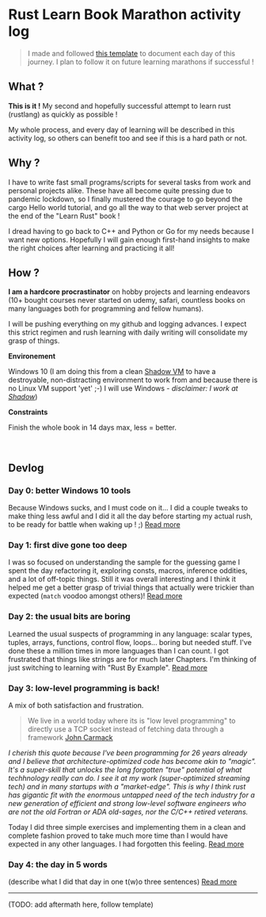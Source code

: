 # Rust Learn Book Marathon activity log

> I made and followed [this template](docs/logs/template.md) to document each day of this journey. I plan to follow it on future learning marathons if successful !

## What ?

**This is it !** My second and hopefully successful attempt to learn rust (rustlang) as quickly as possible !

My whole process, and every day of learning will be described in this activity log, so others can benefit too and see if this is a hard path or not.


## Why ?

I have to write fast small programs/scripts for several tasks from work and personal projects alike. These have all become quite pressing due to pandemic lockdown, so I finally mustered the courage to go beyond the cargo Hello world tutorial, and go all the way to that web server project at the end of the "Learn Rust" book !

I dread having to go back to C++ and Python or Go for my needs because I want new options. Hopefully I will gain enough first-hand insights to make the right choices after learning and practicing it all!

## How ?

**I am a hardcore procrastinator** on hobby projects and learning endeavors (10+ bought courses never started on udemy, safari, countless books on many languages both for programming and fellow humans).

I will be pushing everything on my github and logging advances. I expect this strict regimen and rush learning with daily writing will consolidate my grasp of things.

**Environement**

Windows 10 (I am doing this from a clean [Shadow VM](https://www.shadow.tech) to have a destroyable, non-distracting environment to work from and because there is no Linux VM support 'yet' ;-) I will use Windows - *disclaimer: I work at [Shadow](https://twitter.com/ideasmashup)*)

**Constraints**

Finish the whole book in 14 days max, less = better.

<br>

## Devlog

### Day 0: better Windows 10 tools

Because Windows sucks, and I must code on it... I did a couple tweaks to make thing less awful and I did it all the day before starting my actual rush, to be ready for battle when waking up ! ;) [Read more](rust-learn/day0.md)

### Day 1: first dive gone too deep

I was so focused on understanding the sample for the guessing game I spent the day refactoring it, exploring consts, macros, inference oddities, and a lot of off-topic things. Still it was overall interesting and I think it helped me get a better grasp of trivial things that actually were trickier than expected (```match``` voodoo amongst others)! [Read more](rust-learn/day1.md)

### Day 2: the usual bits are boring

Learned the usual suspects of programming in any language: scalar types, tuples, arrays, functions, control flow, loops... boring but needed stuff. I've done these a million times in more languages than I can count. I got frustrated that things like strings are for much later Chapters. I'm thinking of just switching to learning with "Rust By Example". [Read more](rust-learn/day2.md)


### Day 3: low-level programming is back!

A mix of both satisfaction and frustration.

> We live in a world today where its is "low level programming" to directly use a TCP socket instead of fetching data through a framework
> [John Carmack](https://twitter.com/id_aa_carmack/status/884859009458724864)

*I cherish this quote because I've been programming for 26 years already and I believe that architecture-optimized code has become akin to "magic". It's a super-skill that unlocks the long forgotten "true" potential of what techhnology really can do. I see it at my work (super-optimized streaming tech) and in many startups with a "market-edge". This is why I think rust has gigantic fit with the enormous untapped need of the tech industry for a new generation of efficient and strong low-level software engineers who are not the old Fortran or ADA old-sages, nor the C/C++ retired veterans.*

Today I did three simple exercises and implementing them in a clean and complete fashion proved to take much more time than I would have expected in any other languages. I had forgotten this feeling. [Read more](rust-learn/day3.md)

### Day 4: the day in 5 words

(describe what I did that day in one t(w)o three sentences) [Read more](rust-learn/day4.md)

---

(TODO: add aftermath here, follow template)